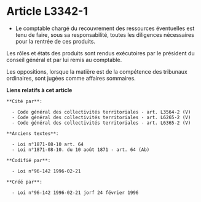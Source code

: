 # Article L3342-1

- Le comptable chargé du recouvrement des ressources éventuelles est tenu de faire, sous sa responsabilité, toutes les
diligences nécessaires pour la rentrée de ces produits.

Les rôles et états des produits sont rendus exécutoires par le président du conseil général et par lui remis au comptable.

Les oppositions, lorsque la matière est de la compétence des tribunaux ordinaires, sont jugées comme affaires sommaires.

**Liens relatifs à cet article**

	**Cité par**:

	  - Code général des collectivités territoriales - art. L3564-2 (V)
	  - Code général des collectivités territoriales - art. L6265-2 (V)
	  - Code général des collectivités territoriales - art. L6365-2 (V)

	**Anciens textes**:

	  - Loi n°1871-08-10 art. 64
	  - Loi n°1871-08-10. du 10 août 1871 - art. 64 (Ab)

	**Codifié par**:

	  - Loi n°96-142 1996-02-21

	**Créé par**:

	  - Loi n°96-142 1996-02-21 jorf 24 février 1996
